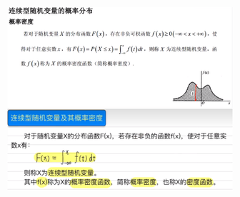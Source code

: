 ![](../photo/Pasted%20image%2020240416163601.png)
![](../photo/Pasted%20image%2020240423150504.png)
